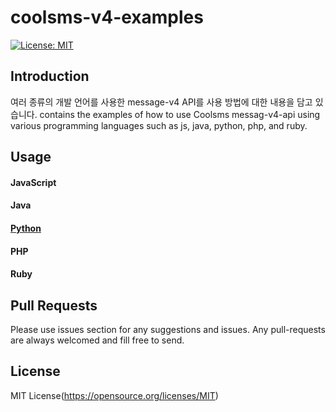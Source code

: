 # coolsms-v4-examples
[![License: MIT](https://img.shields.io/badge/License-MIT-yellow.svg)](https://opensource.org/licenses/MIT)

## Introduction
여러 종류의 개발 언어를 사용한 message-v4 API를 사용 방법에 대한 내용을 담고 있습니다. 
contains the examples of how to use Coolsms messag-v4-api using various programming languages such as js, java, python, php, and ruby. 

## Usage

#### JavaScript

#### Java

#### [Python](./python)

#### PHP

#### Ruby

## Pull Requests
Please use issues section for any suggestions and issues.
Any pull-requests are always welcomed and fill free to send. 

## License
MIT License(https://opensource.org/licenses/MIT)



